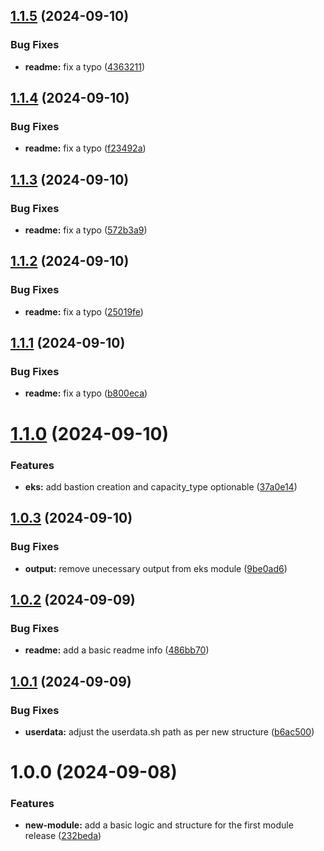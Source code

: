 ## [1.1.5](https://github.com/hipponix/terraform-aws-eks/compare/v1.1.4...v1.1.5) (2024-09-10)


### Bug Fixes

* **readme:** fix a typo ([4363211](https://github.com/hipponix/terraform-aws-eks/commit/4363211643d7e8cb5ec1a5706706cb01c06361f8))

## [1.1.4](https://github.com/hipponix/terraform-aws-eks/compare/v1.1.3...v1.1.4) (2024-09-10)


### Bug Fixes

* **readme:** fix a typo ([f23492a](https://github.com/hipponix/terraform-aws-eks/commit/f23492a40dd9d8557b55c2ae58349c14a4278c27))

## [1.1.3](https://github.com/hipponix/terraform-aws-eks/compare/v1.1.2...v1.1.3) (2024-09-10)


### Bug Fixes

* **readme:** fix a typo ([572b3a9](https://github.com/hipponix/terraform-aws-eks/commit/572b3a9ddf30a228c3e3a49f3a2e1430d1a1ae37))

## [1.1.2](https://github.com/hipponix/terraform-aws-eks/compare/v1.1.1...v1.1.2) (2024-09-10)


### Bug Fixes

* **readme:** fix a typo ([25019fe](https://github.com/hipponix/terraform-aws-eks/commit/25019fe7c32bb5a778fe03dc76a47314167055e2))

## [1.1.1](https://github.com/hipponix/terraform-aws-eks/compare/v1.1.0...v1.1.1) (2024-09-10)


### Bug Fixes

* **readme:** fix a typo ([b800eca](https://github.com/hipponix/terraform-aws-eks/commit/b800eca30218d4cf058069f941b23f5260f55038))

# [1.1.0](https://github.com/hipponix/terraform-aws-eks/compare/v1.0.3...v1.1.0) (2024-09-10)


### Features

* **eks:** add bastion creation and capacity_type optionable ([37a0e14](https://github.com/hipponix/terraform-aws-eks/commit/37a0e1435ad011e1122b6c3dfddbf2c12bd00ea1))

## [1.0.3](https://github.com/hipponix/terraform-aws-eks/compare/v1.0.2...v1.0.3) (2024-09-10)


### Bug Fixes

* **output:** remove unecessary output from eks module ([9be0ad6](https://github.com/hipponix/terraform-aws-eks/commit/9be0ad6b6970bb58e8da8acdcb9154d502590307))

## [1.0.2](https://github.com/hipponix/terraform-aws-eks/compare/v1.0.1...v1.0.2) (2024-09-09)


### Bug Fixes

* **readme:** add a basic readme info ([486bb70](https://github.com/hipponix/terraform-aws-eks/commit/486bb709ccdb81aa57e7ebf29f55ef9ac5b1ef95))

## [1.0.1](https://github.com/hipponix/terraform-aws-eks/compare/v1.0.0...v1.0.1) (2024-09-09)


### Bug Fixes

* **userdata:** adjust the userdata.sh path as per new structure ([b6ac500](https://github.com/hipponix/terraform-aws-eks/commit/b6ac50053b6d9cbdc02882ec5949f4a381a5b169))

# 1.0.0 (2024-09-08)


### Features

* **new-module:** add a basic logic and structure for the first module release ([232beda](https://github.com/hipponix/terraform-aws-eks/commit/232beda02562bd0b64dc00714f20824cf52b0190))
